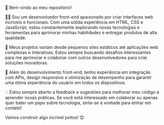 


👋 Bem-vindo ao meu repositório!

👨‍💻 Sou um desenvolvedor front-end apaixonado por criar interfaces web incríveis e funcionais. Com uma sólida experiência em HTML, CSS e JavaScript, estou constantemente explorando novas tecnologias e ferramentas para aprimorar minhas habilidades e entregar produtos de alta qualidade.

🚀 Meus projetos variam desde pequenos sites estáticos até aplicações web complexas e interativas. Estou sempre buscando desafios interessantes para me aprimorar e colaborar com outros desenvolvedores para criar soluções inovadoras.

💼 Além do desenvolvimento front-end, tenho experiência em integração com APIs, design responsivo e otimização de desempenho para garantir uma ótima experiência do usuário em todos os dispositivos.

💡 Estou sempre aberto a feedback e sugestões para melhorar meu código e aprender novas práticas. Se você está interessado em colaborar ou apenas quer bater um papo sobre tecnologia, sinta-se à vontade para entrar em contato!



Vamos construir algo incrível juntos! 😊

